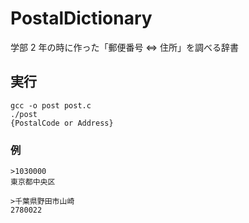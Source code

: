# PostalDictionary

学部 2 年の時に作った「郵便番号 $\Leftrightarrow$ 住所」を調べる辞書

## 実行

`gcc -o post post.c`  
`./post`  
`{PostalCode or Address}`

### 例

```
>1030000
東京都中央区
```

```
>千葉県野田市山崎
2780022
```
